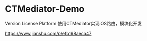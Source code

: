 # CTMediator-Demo
Version License Platform
使用CTMediator实现iOS路由，模块化开发

https://www.jianshu.com/p/efb198aeca47
